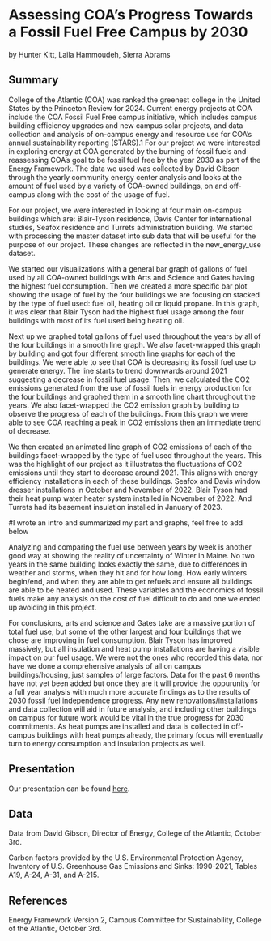 Assessing COA’s Progress Towards a Fossil Fuel Free Campus by 2030
================
by Hunter Kitt, Laila Hammoudeh, Sierra Abrams

## Summary

College of the Atlantic (COA) was ranked the greenest college in the
United States by the Princeton Review for 2024. Current energy projects
at COA include the COA Fossil Fuel Free campus initiative, which
includes campus building efficiency upgrades and new campus solar
projects, and data collection and analysis of on-campus energy and
resource use for COA’s annual sustainability reporting (STARS).1 For our
project we were interested in exploring energy at COA generated by the
burning of fossil fuels and reassessing COA’s goal to be fossil fuel
free by the year 2030 as part of the Energy Framework. The data we used
was collected by David Gibson through the yearly community energy center
analysis and looks at the amount of fuel used by a variety of COA-owned
buildings, on and off-campus along with the cost of the usage of fuel.

For our project, we were interested in looking at four main on-campus
buildings which are: Blair-Tyson residence, Davis Center for
international studies, Seafox residence and Turrets administration
building. We started with processing the master dataset into sub data
that will be useful for the purpose of our project. These changes are
reflected in the new_energy_use dataset.

We started our visualizations with a general bar graph of gallons of
fuel used by all COA-owned buildings with Arts and Science and Gates
having the highest fuel consumption. Then we created a more specific bar
plot showing the usage of fuel by the four buildings we are focusing on
stacked by the type of fuel used: fuel oil, heating oil or liquid
propane. In this graph, it was clear that Blair Tyson had the highest
fuel usage among the four buildings with most of its fuel used being
heating oil.

Next up we graphed total gallons of fuel used throughout the years by
all of the four buildings in a smooth line graph. We also facet-wrapped
this graph by building and got four different smooth line graphs for
each of the buildings. We were able to see that COA is decreasing its
fossil fuel use to generate energy. The line starts to trend downwards
around 2021 suggesting a decrease in fossil fuel usage. Then, we
calculated the CO2 emissions generated from the use of fossil fuels in
energy production for the four buildings and graphed them in a smooth
line chart throughout the years. We also facet-wrapped the CO2 emission
graph by building to observe the progress of each of the buildings. From
this graph we were able to see COA reaching a peak in CO2 emissions then
an immediate trend of decrease.

We then created an animated line graph of CO2 emissions of each of the
buildings facet-wrapped by the type of fuel used throughout the years.
This was the highlight of our project as it illustrates the fluctuations
of CO2 emissions until they start to decrease around 2021. This aligns
with energy efficiency installations in each of these buildings. Seafox
and Davis window dresser installations in October and November of 2022.
Blair Tyson had their heat pump water heater system installed in
November of 2022. And Turrets had its basement insulation installed in
January of 2023.

\#I wrote an intro and summarized my part and graphs, feel free to add
below

Analyzing and comparing the fuel use between years by week is another
good way at showing the reality of uncertainty of Winter in Maine. No
two years in the same building looks exactly the same, due to
differences in weather and storms, when they hit and for how long. How
early winters begin/end, and when they are able to get refuels and
ensure all buildings are able to be heated and used. These variables and
the economics of fossil fuels make any analysis on the cost of fuel
difficult to do and one we ended up avoiding in this project.

For conclusions, arts and science and Gates take are a massive portion
of total fuel use, but some of the other largest and four buildings that
we chose are improving in fuel consumption. Blair Tyson has improved
massively, but all insulation and heat pump installations are having a
visible impact on our fuel usage. We were not the ones who recorded this
data, nor have we done a comprehensive analysis of all on campus
buildings/housing, just samples of large factors. Data for the past 6
months have not yet been added but once they are it will provide the
oppurunity for a full year analysis with much more accurate findings as
to the results of 2030 fossil fuel independence progress. Any new
renovations/installations and data collection will aid in future
analysis, and including other buildings on campus for future work would
be vital in the true progress for 2030 commitments. As heat pumps are
installed and data is collected in off-campus buildings with heat pumps
already, the primary focus will eventually turn to energy consumption
and insulation projects as well.

## Presentation

Our presentation can be found
[here](https://docs.google.com/presentation/d/1t2GxDbUH6NDmP4Pe5QId8575PwLDZYPMa0FtLBfIIRo/edit#slide=id.p).

## Data

Data from David Gibson, Director of Energy, College of the Atlantic,
October 3rd.

Carbon factors provided by the U.S. Environmental Protection Agency,
Inventory of U.S. Greenhouse Gas Emissions and Sinks: 1990-2021, Tables
A19, A-24, A-31, and A-215.

## References

Energy Framework Version 2, Campus Committee for Sustainability, College
of the Atlantic, October 3rd.
